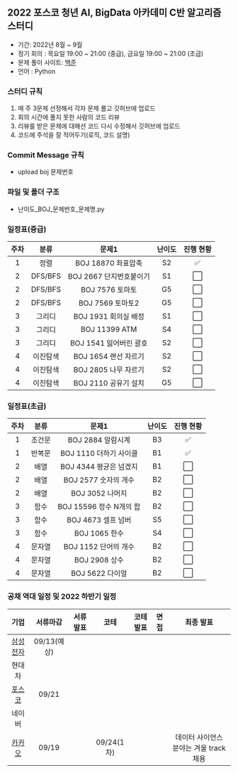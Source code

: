 ## 2022 포스코 청년 AI, BigData 아카데미 C반 알고리즘 스터디

* 기간: 2022년 8월 ~ 9월
* 정기 회의 : 목요일 19:00 ~ 21:00 (중급), 
             금요일 19:00 ~ 21:00 (초급)
* 문제 풀이 사이트: [백준](https://www.acmicpc.net/)
* 언어 : Python

### 스터디 규칙
1. 매 주 3문제 선정해서 각자 문제 풀고 깃허브에 업로드
2. 회의 시간에 풀지 못한 사람의 코드 리뷰
3. 리뷰를 받은 문제에 대해선 코드 다시 수정해서 깃허브에 업로드
4. 코드에 주석을 잘 적어두기(로직, 코드 설명)

### Commit Message 규칙
* upload boj 문제번호

### 파일 및 폴더 구조
* 난이도_BOJ_문제번호_문제명.py

### 일정표(중급)

| 주차 | 분류 | 문제1 | 난이도 |진행 현황 |  
|:---:|:---:|:---:|:---:|:---:|
| 1 | 정렬 | BOJ 18870 좌표압축 | S2 | ✅ |
| 2 | DFS/BFS | BOJ 2667 단지번호붙이기 | S1 | ⬜ |
| 2 | DFS/BFS | BOJ 7576 토마토 | G5 | ⬜ |
| 2 | DFS/BFS | BOJ 7569 토마토2 | G5 | ⬜ | 
| 3 | 그리디 | BOJ 1931 회의실 배정 | S1 | ⬜ |
| 3 | 그리디 | BOJ 11399 ATM | S4 | ⬜ |
| 3 | 그리디 | BOJ 1541 잃어버린 괄호 | S2 | ⬜ |
| 4 | 이진탐색 | BOJ 1654 랜선 자르기 | S2 | ⬜ |
| 4 | 이진탐색 | BOJ 2805 나무 자르기 | S2 | ⬜ |
| 4 | 이진탐색 | BOJ 2110 공유기 설치 | G5 | ⬜ |


### 일정표(초급)

| 주차 | 분류 | 문제1 | 난이도 |진행 현황 |  
|:---:|:---:|:---:|:---:|:---:|
| 1 | 조건문 | BOJ 2884 알람시계 | B3 | ✅ |
| 1 | 반복문 | BOJ 1110 더하기 사이클 | B1 | ✅ |
| 2 | 배열 | BOJ 4344 평균은 넘겠지 | B1 | ⬜ |
| 2 | 배열 | BOJ 2577 숫자의 개수 | B2 | ⬜ | 
| 2 | 배열 | BOJ 3052 나머지 | B2 | ⬜ |
| 3 | 함수 | BOJ 15596 정수 N개의 합| B2 | ⬜ |
| 3 | 함수 | BOJ 4673 셀프 넘버 | S5 | ⬜ |
| 3 | 함수 | BOJ 1065 한수 | S4  | ⬜ |
| 4 | 문자열 | BOJ 1152 단어의 개수 | B2 | ⬜ |
| 4 | 문자열 | BOJ 2908 상수 | B2 | ⬜ |
| 4 | 문자열 | BOJ 5622 다이얼 | B2 | ⬜ |


### 공채 역대 일정 및 2022 하반기 일정
| 기업 | 서류마감 | 서류발표 | 코테 | 코테 발표 | 면접 | 최종 발표|   
|:---:|:---:|:---:|:---:|:---:|:---:|:---:|
|[삼성전자](https://www.samsungcareers.com/main.html)| 09/13(예상)  |  |  |  |  |  |
|현대차|  |  |  |  |  |  |
|[포스코](http://gorecruit.posco.co.kr/)| 09/21 |  |  |  |  |  |
|네이버|  |  |  |  |  |  |
|[카카오](https://careers.kakao.com/index)| 09/19 |  | 09/24(1차) |  |  | 데이터 사이언스 분야는 겨울 track 채용 |

